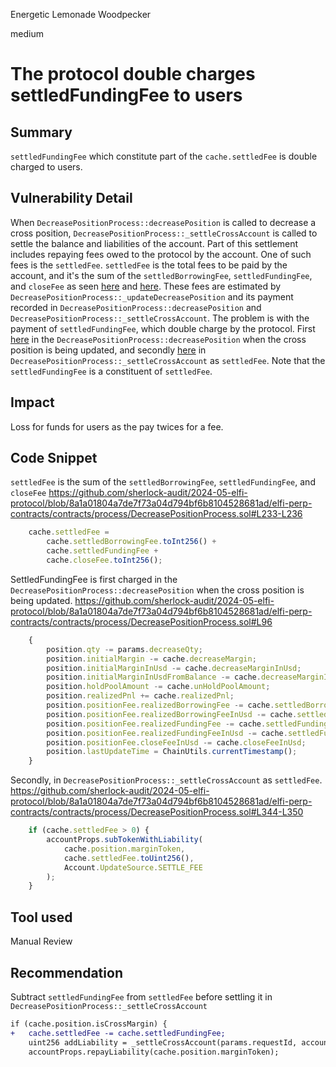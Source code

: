 Energetic Lemonade Woodpecker

medium

# The protocol double charges settledFundingFee to users

## Summary
`settledFundingFee` which constitute part of the `cache.settledFee` is double charged to users.

## Vulnerability Detail
When `DecreasePositionProcess::decreasePosition` is called to decrease a cross position, `DecreasePositionProcess::_settleCrossAccount` is called to settle the balance and liabilities of the account. Part of this settlement includes repaying fees owed to the protocol by the account. One of such fees is the `settledFee`. 
 `settledFee` is the total fees to be paid by the account, and it's the sum of the `settledBorrowingFee`, `settledFundingFee`, and `closeFee` as seen [here](https://github.com/sherlock-audit/2024-05-elfi-protocol/blob/8a1a01804a7de7f73a04d794bf6b8104528681ad/elfi-perp-contracts/contracts/process/DecreasePositionProcess.sol#L233-L236) and [here](https://github.com/sherlock-audit/2024-05-elfi-protocol/blob/8a1a01804a7de7f73a04d794bf6b8104528681ad/elfi-perp-contracts/contracts/process/DecreasePositionProcess.sol#L301-L304). These fees are estimated by `DecreasePositionProcess::_updateDecreasePosition` and its payment recorded in `DecreasePositionProcess::decreasePosition` and `DecreasePositionProcess::_settleCrossAccount`. 
 The problem is with the payment of `settledFundingFee`, which double charge by the protocol. First [here](https://github.com/sherlock-audit/2024-05-elfi-protocol/blob/8a1a01804a7de7f73a04d794bf6b8104528681ad/elfi-perp-contracts/contracts/process/DecreasePositionProcess.sol#L96) in the `DecreasePositionProcess::decreasePosition` when the cross position is being updated, and secondly [here](https://github.com/sherlock-audit/2024-05-elfi-protocol/blob/8a1a01804a7de7f73a04d794bf6b8104528681ad/elfi-perp-contracts/contracts/process/DecreasePositionProcess.sol#L344-L350) in `DecreasePositionProcess::_settleCrossAccount` as `settledFee`. Note that the `settledFundingFee` is a constituent of `settledFee`.
 

## Impact
Loss for funds for users as the pay twices for a fee.


## Code Snippet
 `settledFee` is the sum of the `settledBorrowingFee`, `settledFundingFee`, and `closeFee` 
https://github.com/sherlock-audit/2024-05-elfi-protocol/blob/8a1a01804a7de7f73a04d794bf6b8104528681ad/elfi-perp-contracts/contracts/process/DecreasePositionProcess.sol#L233-L236
```js
	cache.settledFee =
		cache.settledBorrowingFee.toInt256() +
		cache.settledFundingFee +
		cache.closeFee.toInt256();
```

SettledFundingFee is first charged in the `DecreasePositionProcess::decreasePosition` when the cross position is being updated.
https://github.com/sherlock-audit/2024-05-elfi-protocol/blob/8a1a01804a7de7f73a04d794bf6b8104528681ad/elfi-perp-contracts/contracts/process/DecreasePositionProcess.sol#L96
```js
	{
		position.qty -= params.decreaseQty;
		position.initialMargin -= cache.decreaseMargin;
		position.initialMarginInUsd -= cache.decreaseMarginInUsd;
		position.initialMarginInUsdFromBalance -= cache.decreaseMarginInUsdFromBalance;
		position.holdPoolAmount -= cache.unHoldPoolAmount;
		position.realizedPnl += cache.realizedPnl;
		position.positionFee.realizedBorrowingFee -= cache.settledBorrowingFee;
		position.positionFee.realizedBorrowingFeeInUsd -= cache.settledBorrowingFeeInUsd;
		position.positionFee.realizedFundingFee -= cache.settledFundingFee;
		position.positionFee.realizedFundingFeeInUsd -= cache.settledFundingFeeInUsd;
		position.positionFee.closeFeeInUsd -= cache.closeFeeInUsd;
		position.lastUpdateTime = ChainUtils.currentTimestamp();
	}
```

Secondly, in `DecreasePositionProcess::_settleCrossAccount` as `settledFee`.
https://github.com/sherlock-audit/2024-05-elfi-protocol/blob/8a1a01804a7de7f73a04d794bf6b8104528681ad/elfi-perp-contracts/contracts/process/DecreasePositionProcess.sol#L344-L350
```js
	if (cache.settledFee > 0) {
		accountProps.subTokenWithLiability(
			cache.position.marginToken,
			cache.settledFee.toUint256(),
			Account.UpdateSource.SETTLE_FEE
		);
	}
```


## Tool used
Manual Review


## Recommendation
Subtract `settledFundingFee` from `settledFee` before settling it in `DecreasePositionProcess::_settleCrossAccount`
```diff
if (cache.position.isCrossMargin) {
+ 	cache.settledFee -= cache.settledFundingFee;
	uint256 addLiability = _settleCrossAccount(params.requestId, accountProps, position, cache);
	accountProps.repayLiability(cache.position.marginToken);
```
